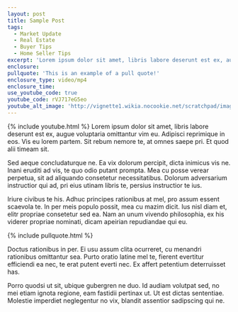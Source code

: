 ```yaml
---
layout: post
title: Sample Post
tags:
  - Market Update
  - Real Estate
  - Buyer Tips
  - Home Seller Tips
excerpt: 'Lorem ipsum dolor sit amet, libris labore deserunt est ex, augue voluptaria omittantur vim eu. Adipisci reprimique in eos. Vis eu lorem partem. Sit rebum nemore te, at omnes saepe pri. Et quod alii timeam sit.'
enclosure:
pullquote: 'This is an example of a pull quote!'
enclosure_type: video/mp4
enclosure_time:
use_youtube_code: true
youtube_code: rVJ717eG5eo
youtube_alt_image: 'http://vignette1.wikia.nocookie.net/scratchpad/images/7/71/Andross_from_Star_Fox_1.png/revision/latest?cb=20131109204812'
---
```



{% include youtube.html %} Lorem ipsum dolor sit amet, libris labore deserunt est ex, augue voluptaria omittantur vim eu. Adipisci reprimique in eos. Vis eu lorem partem. Sit rebum nemore te, at omnes saepe pri. Et quod alii timeam sit.

Sed aeque concludaturque ne. Ea vix dolorum percipit, dicta inimicus vis ne. Inani eruditi ad vis, te quo odio putant prompta. Mea cu posse verear perpetua, sit ad aliquando consetetur necessitatibus. Dolorum adversarium instructior qui ad, pri eius utinam libris te, persius instructior te ius.

Iriure civibus te his. Adhuc principes rationibus at mel, pro assum essent scaevola te. In per meis populo possit, mea cu mazim dicit. Ius nisl diam et, elitr propriae consetetur sed ea. Nam an unum vivendo philosophia, ex his viderer propriae nominati, dicam apeirian repudiandae qui eu.

{% include pullquote.html %}

Doctus rationibus in per. Ei usu assum clita ocurreret, cu menandri rationibus omittantur sea. Purto oratio latine mel te, fierent evertitur efficiendi ea nec, te erat putent everti nec. Ex affert petentium deterruisset has.

Porro quodsi ut sit, ubique gubergren ne duo. Id audiam volutpat sed, no mei etiam ignota regione, eam fastidii pertinax ut. Ut est dictas sententiae. Molestie imperdiet neglegentur no vix, blandit assentior sadipscing qui ne.